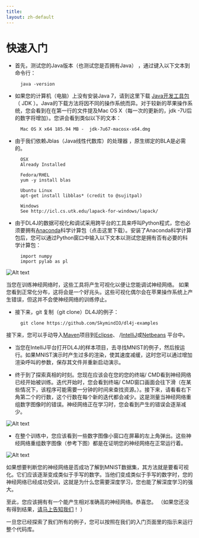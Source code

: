 ```yaml
---
title: 
layout: zh-default
---
```


# 快速入门

* 首先，测试您的Java版本（也测试您是否拥有Java） ，通过键入以下文本到命令行：

		java -version

* 如果您的计算机（电脑）上没有安装Java 7，请到这里下载 [Java开发工具包](http://www.oracle.com/technetwork/java/javase/downloads/jdk7-downloads-1880260.html)（ JDK ）。Java的下载方法将因不同的操作系统而异。对于较新的苹果操作系统，您会看到在在第一行的文件提及Mac OS X（每一次的更新的，jdk -7U后的数字将增加）。您讲会看到类似以下的文本：

		Mac OS X x64 185.94 MB -  jdk-7u67-macosx-x64.dmg

* 由于我们依赖Jblas（Java线性代数库）的处理器 ，原生绑定的BLA是必需的。

		OSX
		Already Installed
		
		Fedora/RHEL
		yum -y install blas
		
		Ubuntu Linux
		apt-get install libblas* (credit to @sujitpal)
		
		Windows
		See http://icl.cs.utk.edu/lapack-for-windows/lapack/

* 由于DL4J的数据可视化和调试采用跨平台的工具来呼叫Python程式，您也必须要拥有[Anaconda](http://continuum.io/downloads)科学计算包（点击这里下载）。安装了Anaconda科学计算包后，您可以通过Python窗口中输入以下文本以测试您是拥有否有必要的科学计算包：

		import numpy
		import pylab as pl

![Alt text](../img/python_shot.png)

当您在训练神经网络时，这些工具将产生可视化以便让您能调试神经网络。 如果您看到正常化分布，这将会是一个好兆头。这些可视化偶尔会在苹果操作系统上产生错误，但这并不会使神经网络的训练停止。

* 接下来，git 复制（git clone）DL4J的例子：

		git clone https://github.com/SkymindIO/dl4j-examples

接下来，您可以手动导入[Maven](https://maven.apache.org/download.cgi)项目到[Eclipse](http://books.sonatype.com/m2eclipse-book/reference/creating-sect-importing-projects.html)、 /[IntelliJ](https://www.jetbrains.com/idea/help/importing-project-from-maven-model.html)或[Netbeans](http://wiki.netbeans.org/MavenBestPractices) 平台中。

* 当您在IntelliJ平台打开DL4J的样本项目，去寻找MNIST的例子，然后按运行。如果MNIST演示时产生过多的渲染，使其速度减缓，这时您可以通过增加渲染呼叫的参数，保存其文件并重新启动演示。

* 终于到了探索真相的时刻。您现在应该会在您的您的终端/ CMD看到神经网络已经开始被训练。迭代开始时，您会看到终端/ CMD窗口画面会往下滑（在某些情况下，该程序可能需要一分钟的时间来查找资源。）。接下来，请看看右下角第二个的行数，这个行数在每个新的迭代都会减少。这是测量当神经网络重组数字图像时的错误。神经网络正在学习时，您会看到产生的错误会逐渐减少。

![Alt text](../img/learning.png)

* 在整个训练中，您应该看到一些数字图像小窗口在屏幕的左上角弹出。这些神经网络重组数字图像（参考下图）都是在证明您的神经网络在正常运行着。

![Alt text](../img/numeral_reconstructions.png)

如果想要判断您的神经网络是否成功了解到MNIST数据集，其方法就是要看可视化。它们应该逐渐变成类似于手写的数字。当他们变成类似于手写的数字时，您的神经网络已经成功受训，这就是为什么您需要深度学习，您也能了解深度学习的强大。

至此，您应该拥有有一个能产生相对准确高的神经网络。恭喜您。 （如果您还没有得到结果，[请马上告知我们](mailto:chris@skymind.io)！ ）

一旦您已经探索了我们所有的例子，您可以按照在我们的入门页面里的指示来运行整个代码库。
